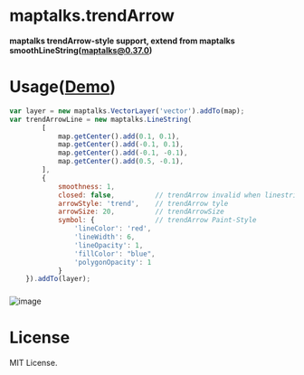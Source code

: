 # maptalks.trendArrow

**maptalks trendArrow-style support, extend from maptalks smoothLineString(maptalks@0.37.0)**

# Usage([Demo](https://jsfiddle.net/JudeHu/ktgejn2v/))
```javascript
var layer = new maptalks.VectorLayer('vector').addTo(map);
var trendArrowLine = new maptalks.LineString(
		[
			map.getCenter().add(0.1, 0.1),
			map.getCenter().add(-0.1, 0.1),
			map.getCenter().add(-0.1, -0.1),
			map.getCenter().add(0.5, -0.1),
		], 
		{
			smoothness: 1,			
			closed: false,          // trendArrow invalid when linestring-closed
			arrowStyle: 'trend',    // trendArrow tyle
			arrowSize: 20,          // trendArrowSize
			symbol: {               // trendArrow Paint-Style
				'lineColor': 'red',
				'lineWidth': 6,
				'lineOpacity': 1,
				'fillColor': "blue",
				'polygonOpacity': 1
			}
	}).addTo(layer);
```

###  
![image](https://github.com/JudeHu/maptalks.trendArrow/blob/master/dist/trendarrow-demo.png)

# License   
MIT License.

